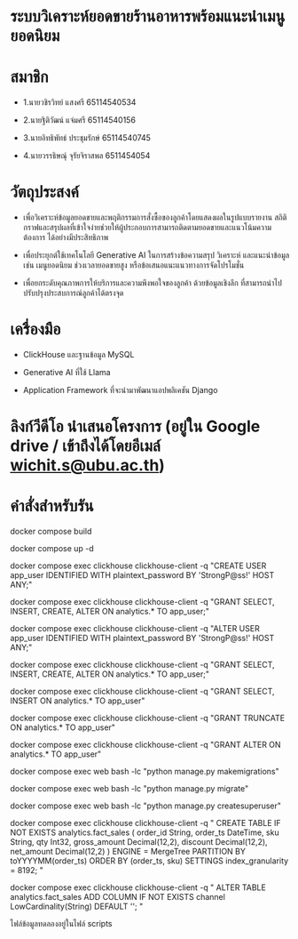 
 # ระบบวิเคราะห์ยอดขายร้านอาหารพร้อมแนะนำเมนูยอดนิยม
 
  # สมาชิก
  
  - 1.นายวชิรวิทย์ แสงศรี 65114540534
    
  - 2.นายฐิติวัฒน์ แจ่มศรี 65114540156
    
  - 3.นายอิทธิพัทธ์ ประชุมรักษ์ 65114540745
    
  - 4.นายวรรธิษณุ์ จุรัยจิราสพล 6511454054
    
  # วัตถุประสงค์
  
  - เพื่อวิเคราะห์ข้อมูลยอดขายและพฤติกรรมการสั่งซื้อของลูกค้าโดยแสดงผลในรูปแบบรายงาน สถิติกราฟและสรุปผลที่เข้าใจง่ายช่วยให้ผู้ประกอบการสามารถติดตามยอดขายและแนวโน้มความต้องการ
    ได้อย่างมีประสิทธิภาพ

    
  - เพื่อประยุกต์ใช้เทคโนโลยี Generative AI ในการสร้างข้อความสรุป วิเคราะห์ และแนะนำข้อมูล เช่น เมนูยอดนิยม ช่วงเวลายอดขายสูง หรือข้อเสนอแนะแนวทางการจัดโปรโมชั่น
  - เพื่อยกระดับคุณภาพการให้บริการและความพึงพอใจของลูกค้า ด้วยข้อมูลเชิงลึก ที่สามารถนำไปปรับปรุงประสบการณ์ลูกค้าได้ตรงจุด

   # เครื่องมือ
   
  - ClickHouse และฐานข้อมูล MySQL
    
  - Generative AI ที่ใช้ Llama
    
  - Application Framework ที่จะนำมาพัฒนาแอปพลิเคชัน Django

   # ลิงก์วีดีโอ นำเสนอโครงการ  (อยู่ใน Google drive / เข้าถึงได้โดยอีเมล์ wichit.s@ubu.ac.th)

      



	  
# คำสั่งสำหรับรัน

docker compose build

docker compose up -d

docker compose exec clickhouse clickhouse-client -q "CREATE USER app_user IDENTIFIED WITH plaintext_password BY 'StrongP@ss!' HOST ANY;"

docker compose exec clickhouse clickhouse-client -q "GRANT SELECT, INSERT, CREATE, ALTER ON analytics.* TO app_user;"

docker compose exec clickhouse clickhouse-client -q "ALTER USER app_user IDENTIFIED WITH plaintext_password BY 'StrongP@ss!' HOST ANY;"

docker compose exec clickhouse clickhouse-client -q "GRANT SELECT, INSERT, CREATE, ALTER ON analytics.* TO app_user;"

docker compose exec clickhouse clickhouse-client -q "GRANT SELECT, INSERT ON analytics.* TO app_user"

docker compose exec clickhouse clickhouse-client -q "GRANT TRUNCATE ON analytics.* TO app_user"

docker compose exec clickhouse clickhouse-client -q "GRANT ALTER ON analytics.* TO app_user"

docker compose exec web bash -lc "python manage.py makemigrations"

docker compose exec web bash -lc "python manage.py migrate"

docker compose exec web bash -lc "python manage.py createsuperuser" 

docker compose exec clickhouse clickhouse-client -q "
CREATE TABLE IF NOT EXISTS analytics.fact_sales
(
  order_id String,
  order_ts DateTime,
  sku String,
  qty Int32,
  gross_amount Decimal(12,2),
  discount Decimal(12,2),
  net_amount Decimal(12,2)
)
ENGINE = MergeTree
PARTITION BY toYYYYMM(order_ts)
ORDER BY (order_ts, sku)
SETTINGS index_granularity = 8192;
"

docker compose exec clickhouse clickhouse-client -q "
ALTER TABLE analytics.fact_sales
ADD COLUMN IF NOT EXISTS channel LowCardinality(String) DEFAULT '';
"

ไฟล์ข้อมูลทดลองอยู่ในไฟล์ scripts 
